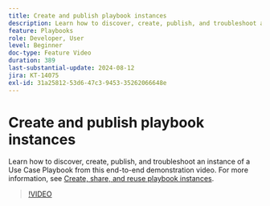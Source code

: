 ```yaml
---
title: Create and publish playbook instances
description: Learn how to discover, create, publish, and troubleshoot an instance of a Use Case Playbook from this end-to-end demonstration video.
feature: Playbooks
role: Developer, User
level: Beginner
doc-type: Feature Video
duration: 389
last-substantial-update: 2024-08-12
jira: KT-14075
exl-id: 31a25812-53d6-47c3-9453-35262066648e
---
```

# Create and publish playbook instances

Learn how to discover, create, publish, and troubleshoot an instance of a Use Case Playbook from this end-to-end demonstration video. For more information, see [Create, share, and reuse playbook instances](https://experienceleague.adobe.com/docs/experience-platform/use-case-playbooks/playbooks/create-share-reuse.html).

>[!VIDEO](https://video.tv.adobe.com/v/3427058/?learn=on)
